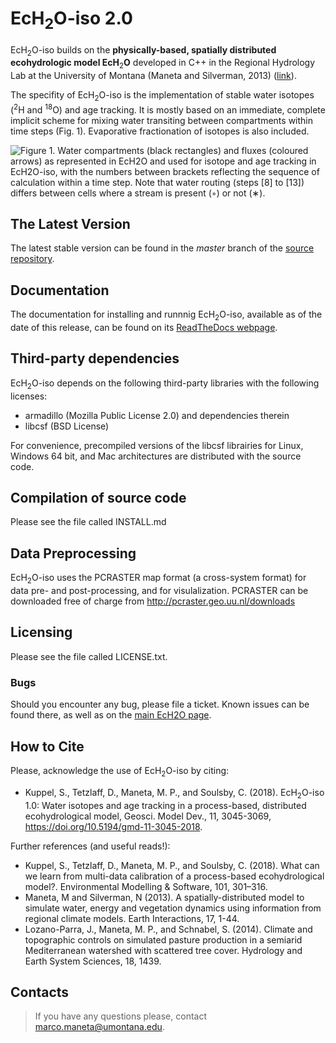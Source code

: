 # EcH<sub>2</sub>O-iso 2.0

EcH<sub>2</sub>O-iso builds on the **physically-based, spatially
distributed ecohydrologic model EcH**<sub>2</sub>**O** developed in C++
in the Regional Hydrology Lab at the University of Montana (Maneta and
Silverman, 2013)
([link](http://hs.umt.edu/RegionalHydrologyLab/software/default.php)).

The specifity of EcH<sub>2</sub>O-iso is the implementation of stable
water isotopes (<sup>2</sup>H and <sup>18</sup>O) and age tracking. It
is mostly based on an immediate, complete implicit scheme for mixing
water transiting between compartments within time steps (Fig. 1).
Evaporative fractionation of isotopes is also included.

![**Figure 1.** Water compartments (black rectangles) and fluxes
(coloured arrows) as represented in EcH<sub>2</sub>O and used for
isotope and age tracking in EcH<sub>2</sub>O-iso, with the numbers
between brackets reflecting the sequence of calculation within a time
step. Note that water routing (steps \[8\] to \[13\]) differs between
cells where a stream is present (◦) or not (∗).](./EcH2O-iso_Model.png)

## The Latest Version

The latest stable version can be found in the *master* branch of
the [source repository](http://bitbucket.igb-berlin.de:7990/scm/~ech2o/ech2o_iso.git).

## Documentation

The documentation for installing and runnnig EcH<sub>2</sub>O-iso,
available as of the date of this release, can be found on its
[ReadTheDocs webpage](http://ech2o-iso.readthedocs.io/en/latest/).

## Third-party dependencies

EcH<sub>2</sub>O-iso depends on the following third-party libraries with
the following licenses:

  - armadillo (Mozilla Public License 2.0) and dependencies therein
  - libcsf (BSD License)

For convenience, precompiled versions of the libcsf librairies for
Linux, Windows 64 bit, and Mac architectures are distributed with the
source code.

## Compilation of source code

Please see the file called INSTALL.md

## Data Preprocessing

EcH<sub>2</sub>O-iso uses the PCRASTER map format (a cross-system
format) for data pre- and post-processing, and for visulalization.
PCRASTER can be downloaded free of charge from
<http://pcraster.geo.uu.nl/downloads>

## Licensing

Please see the file called LICENSE.txt.

### Bugs

Should you encounter any bug, please file a ticket.
Known issues can be found there, as well as on the [main EcH2O
page](https://bitbucket.org/maneta/ech2o/issues).

## How to Cite

Please, acknowledge the use of EcH<sub>2</sub>O-iso by citing:

  - Kuppel, S., Tetzlaff, D., Maneta, M. P., and Soulsby, C. (2018).
    EcH<sub>2</sub>O-iso 1.0: Water isotopes and age tracking in a
    process-based, distributed ecohydrological model, Geosci. Model
    Dev., 11, 3045-3069, <https://doi.org/10.5194/gmd-11-3045-2018>.

Further references (and useful reads\!):

  - Kuppel, S., Tetzlaff, D., Maneta, M. P., and Soulsby, C. (2018).
    What can we learn from multi-data calibration of a process-based
    ecohydrological model?. Environmental Modelling & Software, 101,
    301–316.
  - Maneta, M and Silverman, N (2013). A spatially-distributed model to
    simulate water, energy and vegetation dynamics using information
    from regional climate models. Earth Interactions, 17, 1-44.
  - Lozano-Parra, J., Maneta, M. P., and Schnabel, S. (2014). Climate
    and topographic controls on simulated pasture production in a
    semiarid Mediterranean watershed with scattered tree cover.
    Hydrology and Earth System Sciences, 18, 1439.

## Contacts

> If you have any questions please, contact <marco.maneta@umontana.edu>.
